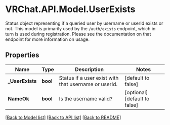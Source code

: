 # VRChat.API.Model.UserExists
Status object representing if a queried user by username or userId exists or not. This model is primarily used by the `/auth/exists` endpoint, which in turn is used during registration. Please see the documentation on that endpoint for more information on usage.

## Properties

Name | Type | Description | Notes
------------ | ------------- | ------------- | -------------
**_UserExists** | **bool** | Status if a user exist with that username or userId. | [default to false]
**NameOk** | **bool** | Is the username valid? | [optional] [default to false]

[[Back to Model list]](../README.md#documentation-for-models) [[Back to API list]](../README.md#documentation-for-api-endpoints) [[Back to README]](../README.md)

